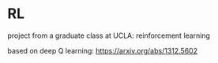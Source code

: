 # RL
project from a graduate class at UCLA: reinforcement learning 

based on deep Q learning: https://arxiv.org/abs/1312.5602 
